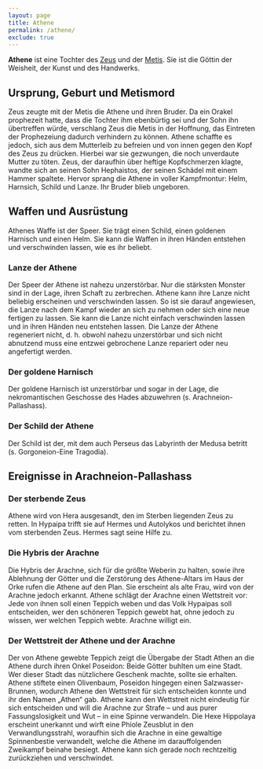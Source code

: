 ```yaml
---
layout: page
title: Athene
permalink: /athene/
exclude: true
---
```


**Athene** ist eine Tochter des [Zeus](/zeus/) und der [Metis](/metis/). Sie ist die Göttin der Weisheit, der Kunst und des Handwerks.

## Ursprung, Geburt und Metismord

Zeus zeugte mit der Metis die Athene und ihren Bruder. Da ein Orakel prophezeit hatte, dass die Tochter ihm ebenbürtig sei und der Sohn ihn übertreffen würde, verschlang Zeus die Metis in der Hoffnung, das Eintreten der Prophezeiung dadurch verhindern zu können. Athene schaffte es jedoch, sich aus dem Mutterleib zu befreien und von innen gegen den Kopf des Zeus zu drücken. Hierbei war sie gezwungen, die noch unverdaute Mutter zu töten. Zeus, der daraufhin über heftige Kopfschmerzen klagte, wandte sich an seinen Sohn Hephaistos, der seinen Schädel mit einem Hammer spaltete. Hervor sprang die Athene in voller Kampfmontur: Helm, Harnsich, Schild und Lanze. Ihr Bruder blieb ungeboren.

## Waffen und Ausrüstung

Athenes Waffe ist der Speer. Sie trägt einen Schild, einen goldenen Harnisch und einen Helm. Sie kann die Waffen in ihren Händen entstehen und verschwinden lassen, wie es ihr beliebt.

### Lanze der Athene

Der Speer der Athene ist nahezu unzerstörbar. Nur die stärksten Monster sind in der Lage, ihren Schaft zu zerbrechen. Athene kann ihre Lanze nicht beliebig erscheinen und verschwinden lassen. So ist sie darauf angewiesen, die Lanze nach dem Kampf wieder an sich zu nehmen oder sich eine neue fertigen zu lassen. Sie kann die Lanze nicht einfach verschwinden lassen und in ihren Händen neu entstehen lassen. Die Lanze der Athene regeneriert nicht, d. h. obwohl nahezu unzerstörbar und sich nicht abnutzend muss eine entzwei gebrochene Lanze repariert oder neu angefertigt werden.

### Der goldene Harnisch

Der goldene Harnisch ist unzerstörbar und sogar in der Lage, die nekromantischen Geschosse des Hades abzuwehren (s. Arachneion-Pallashass).

### Der Schild der Athene

Der Schild ist der, mit dem auch Perseus das Labyrinth der Medusa betritt (s. Gorgoneion-Eine Tragodia).

## Ereignisse in Arachneion-Pallashass

### Der sterbende Zeus

Athene wird von Hera ausgesandt, den im Sterben liegenden Zeus zu retten. In Hypaipa trifft sie auf Hermes und Autolykos und berichtet ihnen vom sterbenden Zeus. Hermes sagt seine Hilfe zu.

### Die Hybris der Arachne

Die Hybris der Arachne, sich für die größte Weberin zu halten, sowie ihre Ablehnung der Götter und die Zerstörung des Athene-Altars im Haus der Orke rufen die Athene auf den Plan. Sie erscheint als alte Frau, wird von der Arachne jedoch erkannt. Athene schlägt der Arachne einen Wettstreit vor: Jede von ihnen soll einen Teppich weben und das Volk Hypaipas soll entscheiden, wer den schöneren Teppich gewebt hat, ohne jedoch zu wissen, wer welchen Teppich webte. Arachne willigt ein.

### Der Wettstreit der Athene und der Arachne

Der von Athene gewebte Teppich zeigt die Übergabe der Stadt Athen an die Athene durch ihren Onkel Poseidon: Beide Götter buhlten um eine Stadt. Wer dieser Stadt das nützlichere Geschenk machte, sollte sie erhalten. Athene stiftete einen Olivenbaum, Poseidon hingegen einen Salzwasser-Brunnen, wodurch Athene den Wettstreit für sich entscheiden konnte und ihr den Namen „Athen“ gab. Athene kann den Wettstreit nicht eindeutig für sich entscheiden und will die Arachne zur Strafe – und aus purer Fassungslosigkeit und Wut – in eine Spinne verwandeln. Die Hexe Hippolaya erscheint unerkannt und wirft eine Phiole Zeusblut in den Verwandlungsstrahl, woraufhin sich die Arachne in eine gewaltige Spinnenbestie verwandelt, welche die Athene im darauffolgenden Zweikampf beinahe besiegt. Athene kann sich gerade noch rechtzeitig zurückziehen und verschwindet.
